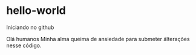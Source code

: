 # hello-world
Iniciando no github

Olá humanos
Minha alma queima de ansiedade para submeter álterações nesse código.
